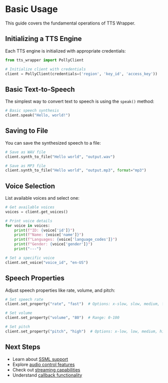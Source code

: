 # Basic Usage

This guide covers the fundamental operations of TTS Wrapper.

## Initializing a TTS Engine

Each TTS engine is initialized with appropriate credentials:

```python
from tts_wrapper import PollyClient

# Initialize client with credentials
client = PollyClient(credentials=('region', 'key_id', 'access_key'))
```

## Basic Text-to-Speech

The simplest way to convert text to speech is using the `speak()` method:

```python
# Basic speech synthesis
client.speak("Hello, world!")
```

## Saving to File

You can save the synthesized speech to a file:

```python
# Save as WAV file
client.synth_to_file("Hello world", "output.wav")

# Save as MP3 file
client.synth_to_file("Hello world", "output.mp3", format="mp3")
```

## Voice Selection

List available voices and select one:

```python
# Get available voices
voices = client.get_voices()

# Print voice details
for voice in voices:
    print(f"ID: {voice['id']}")
    print(f"Name: {voice['name']}")
    print(f"Languages: {voice['language_codes']}")
    print(f"Gender: {voice['gender']}")
    print("---")

# Set a specific voice
client.set_voice("voice_id", "en-US")
```

## Speech Properties

Adjust speech properties like rate, volume, and pitch:

```python
# Set speech rate
client.set_property("rate", "fast")  # Options: x-slow, slow, medium, fast, x-fast

# Set volume
client.set_property("volume", "80")  # Range: 0-100

# Set pitch
client.set_property("pitch", "high")  # Options: x-low, low, medium, high, x-high
```

## Next Steps

- Learn about [SSML support](ssml)
- Explore [audio control features](audio-control)
- Check out [streaming capabilities](streaming)
- Understand [callback functionality](callbacks)